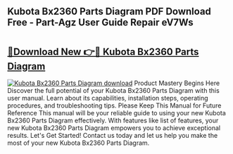 ## Kubota Bx2360 Parts Diagram PDF Download Free - Part-Agz User Guide Repair eV7Ws

# <h2><a href="http://dfhstm.blite.top/?on=Kubota+Bx2360+Parts+Diagram">🔗Download New 👉🔴 Kubota Bx2360 Parts Diagram</a></h2>

[![Kubota Bx2360 Parts Diagram download](https://i.imgur.com/lujVjoI.png)](http://dfhstm.blite.top/?on=Kubota+Bx2360+Parts+Diagram)
Product Mastery Begins Here Discover the full potential of your Kubota Bx2360 Parts Diagram with this user manual. Learn about its capabilities, installation steps, operating procedures, and troubleshooting tips. Please Keep This Manual for Future Reference This manual will be your reliable guide to using your new Kubota Bx2360 Parts Diagram effectively. With features like list of features, your new Kubota Bx2360 Parts Diagram empowers you to achieve exceptional results. Let's Get Started! Contact us today and let us help you make the most of your new Kubota Bx2360 Parts Diagram.
